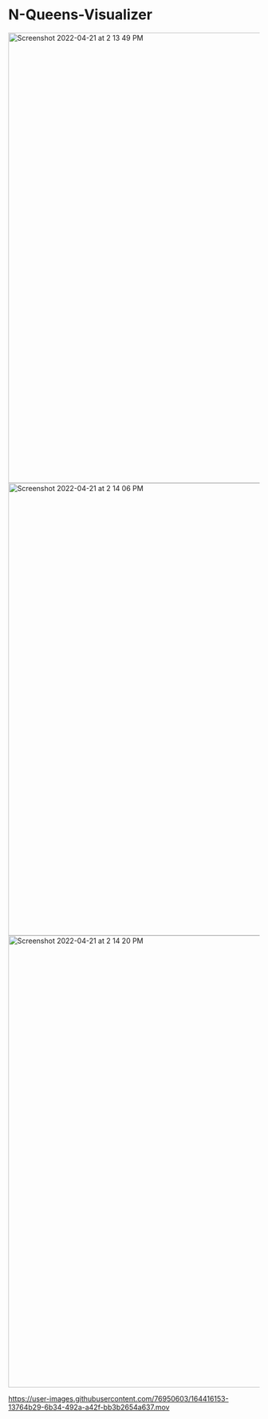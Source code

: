 # N-Queens-Visualizer
<img width="901" alt="Screenshot 2022-04-21 at 2 13 49 PM" src="https://user-images.githubusercontent.com/76950603/164416720-6007e90c-381b-48a2-9d75-41f56f3280c9.png">
<img width="905" alt="Screenshot 2022-04-21 at 2 14 06 PM" src="https://user-images.githubusercontent.com/76950603/164416784-4deba376-5e35-4fb9-9d99-c16c7ed641ae.png">

<img width="904" alt="Screenshot 2022-04-21 at 2 14 20 PM" src="https://user-images.githubusercontent.com/76950603/164416583-c2f5dacb-0552-47b7-9f99-9f1104c1dfdf.png">


https://user-images.githubusercontent.com/76950603/164416153-13764b29-6b34-492a-a42f-bb3b2654a637.mov

  
